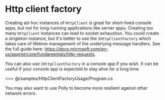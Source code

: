# Http client factory

Creating ad-hoc instances of `HttpClient` is great for short-lived console apps, but not for long-running applications like server apps. Creating too many `HttpClient` instances can lead to socket exhaustion. You could create a singleton instance, but it's better to use the `IHttpClientFactory` which takes care of lifetime management of the underlying message handlers. See the full guide here: <https://docs.microsoft.com/en-us/aspnet/core/fundamentals/http-requests>.

You can also use `IHttpClientFactory` in a console app if you wish. It can be useful if your console app is expected to stay alive for a long time.

<<< @/samples/HttpClientFactoryUsage/Program.cs

You may also want to use Polly to become more resilient against other network errors.
